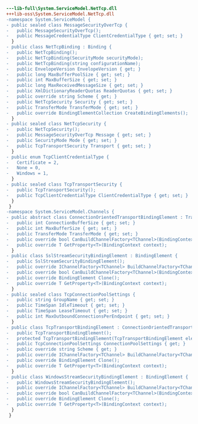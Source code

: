 ﻿```diff
---lib-full\System.ServiceModel.NetTcp.dll
+++lib-oss\System.ServiceModel.NetTcp.dll
-namespace System.ServiceModel {
- public sealed class MessageSecurityOverTcp {
-   public MessageSecurityOverTcp();
-   public MessageCredentialType ClientCredentialType { get; set; }
  }
- public class NetTcpBinding : Binding {
-   public NetTcpBinding();
-   public NetTcpBinding(SecurityMode securityMode);
-   public NetTcpBinding(string configurationName);
-   public EnvelopeVersion EnvelopeVersion { get; }
-   public long MaxBufferPoolSize { get; set; }
-   public int MaxBufferSize { get; set; }
-   public long MaxReceivedMessageSize { get; set; }
-   public XmlDictionaryReaderQuotas ReaderQuotas { get; set; }
-   public override string Scheme { get; }
-   public NetTcpSecurity Security { get; set; }
-   public TransferMode TransferMode { get; set; }
-   public override BindingElementCollection CreateBindingElements();
  }
- public sealed class NetTcpSecurity {
-   public NetTcpSecurity();
-   public MessageSecurityOverTcp Message { get; set; }
-   public SecurityMode Mode { get; set; }
-   public TcpTransportSecurity Transport { get; set; }
  }
- public enum TcpClientCredentialType {
-   Certificate = 2,
-   None = 0,
-   Windows = 1,
  }
- public sealed class TcpTransportSecurity {
-   public TcpTransportSecurity();
-   public TcpClientCredentialType ClientCredentialType { get; set; }
  }
 }
-namespace System.ServiceModel.Channels {
- public abstract class ConnectionOrientedTransportBindingElement : TransportBindingElement {
-   public int ConnectionBufferSize { get; set; }
-   public int MaxBufferSize { get; set; }
-   public TransferMode TransferMode { get; set; }
-   public override bool CanBuildChannelFactory<TChannel>(BindingContext context);
-   public override T GetProperty<T>(BindingContext context);
  }
- public class SslStreamSecurityBindingElement : BindingElement {
-   public SslStreamSecurityBindingElement();
-   public override IChannelFactory<TChannel> BuildChannelFactory<TChannel>(BindingContext context);
-   public override bool CanBuildChannelFactory<TChannel>(BindingContext context);
-   public override BindingElement Clone();
-   public override T GetProperty<T>(BindingContext context);
  }
- public sealed class TcpConnectionPoolSettings {
-   public string GroupName { get; set; }
-   public TimeSpan IdleTimeout { get; set; }
-   public TimeSpan LeaseTimeout { get; set; }
-   public int MaxOutboundConnectionsPerEndpoint { get; set; }
  }
- public class TcpTransportBindingElement : ConnectionOrientedTransportBindingElement {
-   public TcpTransportBindingElement();
-   protected TcpTransportBindingElement(TcpTransportBindingElement elementToBeCloned);
-   public TcpConnectionPoolSettings ConnectionPoolSettings { get; }
-   public override string Scheme { get; }
-   public override IChannelFactory<TChannel> BuildChannelFactory<TChannel>(BindingContext context);
-   public override BindingElement Clone();
-   public override T GetProperty<T>(BindingContext context);
  }
- public class WindowsStreamSecurityBindingElement : BindingElement {
-   public WindowsStreamSecurityBindingElement();
-   public override IChannelFactory<TChannel> BuildChannelFactory<TChannel>(BindingContext context);
-   public override bool CanBuildChannelFactory<TChannel>(BindingContext context);
-   public override BindingElement Clone();
-   public override T GetProperty<T>(BindingContext context);
  }
 }
```
